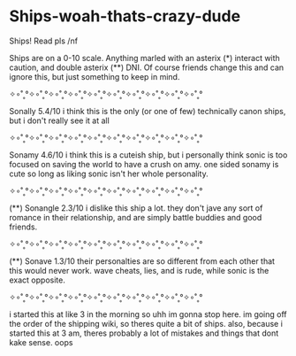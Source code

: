 # Ships-woah-thats-crazy-dude
Ships! Read pls /nf

Ships are on a 0-10 scale. Anything marled with an asterix (*) interact with caution, and double asterix (**) DNI. Of course friends change this and can ignore this, but just something to keep in mind.

✧⁠∘⁠˚⁠˳⁠°✧⁠∘⁠˚⁠˳⁠°✧⁠∘⁠˚⁠˳⁠°✧⁠∘⁠˚⁠˳⁠°✧⁠∘⁠˚⁠˳⁠°✧⁠∘⁠˚⁠˳⁠°✧⁠∘⁠˚⁠˳⁠°✧⁠∘⁠˚⁠˳⁠°✧⁠∘⁠˚⁠˳⁠°✧⁠∘⁠˚⁠˳⁠°

Sonally 5.4/10 i think this is the only (or one of few) technically canon ships, but i don't really see it at all 

✧⁠∘⁠˚⁠˳⁠°✧⁠∘⁠˚⁠˳⁠°✧⁠∘⁠˚⁠˳⁠°✧⁠∘⁠˚⁠˳⁠°✧⁠∘⁠˚⁠˳⁠°✧⁠∘⁠˚⁠˳⁠°✧⁠∘⁠˚⁠˳⁠°✧⁠∘⁠˚⁠˳⁠°✧⁠∘⁠˚⁠˳⁠°✧⁠∘⁠˚⁠˳⁠°

Sonamy 4.6/10 i think this is a cuteish ship, but i personally think sonic is too focused on saving the world to have a crush on amy. one sided sonamy is cute so long as liking sonic isn't her whole personality.

✧⁠∘⁠˚⁠˳⁠°✧⁠∘⁠˚⁠˳⁠°✧⁠∘⁠˚⁠˳⁠°✧⁠∘⁠˚⁠˳⁠°✧⁠∘⁠˚⁠˳⁠°✧⁠∘⁠˚⁠˳⁠°✧⁠∘⁠˚⁠˳⁠°✧⁠∘⁠˚⁠˳⁠°✧⁠∘⁠˚⁠˳⁠°✧⁠∘⁠˚⁠˳⁠°

(**) Sonangle 2.3/10 i dislike this ship a lot. they don't jave any sort of romance in their relationship, and are simply battle buddies and good friends.

✧⁠∘⁠˚⁠˳⁠°✧⁠∘⁠˚⁠˳⁠°✧⁠∘⁠˚⁠˳⁠°✧⁠∘⁠˚⁠˳⁠°✧⁠∘⁠˚⁠˳⁠°✧⁠∘⁠˚⁠˳⁠°✧⁠∘⁠˚⁠˳⁠°✧⁠∘⁠˚⁠˳⁠°✧⁠∘⁠˚⁠˳⁠°✧⁠∘⁠˚⁠˳⁠°

(**) Sonave 1.3/10 their personalties are so different from each other that this would never work. wave cheats, lies, and is rude, while sonic is the exact opposite.

✧⁠∘⁠˚⁠˳⁠°✧⁠∘⁠˚⁠˳⁠°✧⁠∘⁠˚⁠˳⁠°✧⁠∘⁠˚⁠˳⁠°✧⁠∘⁠˚⁠˳⁠°✧⁠∘⁠˚⁠˳⁠°✧⁠∘⁠˚⁠˳⁠°✧⁠∘⁠˚⁠˳⁠°✧⁠∘⁠˚⁠˳⁠°✧⁠∘⁠˚⁠˳⁠°

i started this at like 3 in the morning so uhh im gonna stop here. im going off the order of the shipping wiki, so theres quite a bit of ships.
also, because i started this at 3 am, theres probably a lot of mistakes and things that dont kake sense. oops

